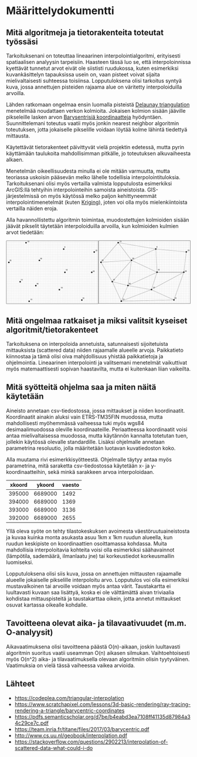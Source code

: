 # Määrittelydokumentti

## Mitä algoritmeja ja tietorakenteita toteutat työssäsi 

Tarkoituksenani on toteuttaa lineaarinen interpolointialgoritmi, erityisesti spatiaalisen analyysin tarpeisiin. Haasteen tässä luo se, että interpoloinnissa kyettävät tunnetut arvot eivät ole siististi ruudukossa, kuten esimerkiksi kuvankäsittelyn tapauksissa usein on, vaan pisteet voivat sijaita mielivaltaisesti suhteessa toisiinsa. Lopputuloksena olisi tarkoitus syntyä kuva, jossa annettujen pisteiden rajaama alue on väritetty interpoloiduilla arvoilla.

Lähden ratkomaan ongelmaa ensin luomalla pisteistä [Delaunay triangulation](https://en.wikipedia.org/wiki/Delaunay_triangulation) menetelmää noudattaen verkon kolmioita. Jokaisen kolmion sisään jääville pikseleille lasken arvon [Barysentrisiä koordinaatteja](https://en.wikipedia.org/wiki/Barycentric_coordinate_system) hyödyntäen. Suunnittelemani toteutus vaatii myös jonkin nearest neighbor algoritmin toteutuksen, jotta jokaiselle pikselille voidaan löytää kolme lähintä tiedettyä mittausta. 

Käytettävät tietorakenteet päivittyvät vielä projektin edetessä, mutta pyrin käyttämään taulukoita mahdollisimman pitkälle, jo toteutuksen alkuvaiheesta alkaen. 

Menetelmän oikeellisuudesta minulla ei ole mitään varmuutta, mutta teoriassa uskoisin pääsevän melko lähelle todellisia interpolointituloksia. Tarkoituksenani olisi myös vertailla valmista lopputulosta esimerkiksi ArcGIS:llä tehtyihin interpolointeihin samoista aineistoista. GIS-järjestelmissä on myös käytössä melko paljon kehittyneemmät interpolointimenetelmät (kuten [Kriging](https://gisgeography.com/kriging-interpolation-prediction/)), joten voi olla myös mielenkiintoista vertailla näiden eroja. 

Alla havannollistettu algoritmin toimintaa, muodostettujen kolmioiden sisään jäävät pikselit täytetään interpoloiduilla arvoilla, kun kolmioiden kulmien arvot tiedetään:

![Illustration](images/algorithm_illustration.png)

## Mitä ongelmaa ratkaiset ja miksi valitsit kyseiset algoritmit/tietorakenteet

Tarkoituksena on interpoloida annetuista, satunnaisesti sijoitetuista mittauksista (scattered data) niiden rajaamalle alueelle arvoja. Paikkatieto kiinnostaa ja tämä olisi oiva mahjdollisuus yhistää paikkatietoja ja ohjelmointia. Lineaarinen interpolointi ja valitsemani menetelmät vaikuttivat myös matemaattisesti sopivan haastavilta, mutta ei kuitenkaan liian vaikeilta.

## Mitä syötteitä ohjelma saa ja miten näitä käytetään

Aineisto annetaan csv-tiedostossa, jossa mittaukset ja niiden koordinaatit.  Koordinaatit ainakin aluksi vain ETRS-TM35FIN muodossa, mutta mahdollisesti myöhemmässä vaiheessa tuki myös wgs84 desimaalimuodossa oleville koordinaateille. Periaatteessa koordinaatit voisi antaa mielivaltaisessa muodossa, mutta käytännön kannalta totetutan tuen, jollekin käytössä olevalle standardille. Lisäksi ohjelmalle annetaan parametrina resoluutio, jolla määritetään luotavan kuvatiedoston koko.

Alla muutama rivi esimerkkisyötteestä. Ohjelmalle täytyy antaa myös parametrina, mitä saraketta csv-tiedostossa käytetään x- ja y-koordinaatteihin, sekä minkä sarakkeen arvoa interpoloidaan. 

| xkoord | ykoord  | vaesto |
|--------|---------|--------|
| 395000 | 6689000 | 1492   |
| 394000 | 6689000 | 1369   |
| 393000 | 6689000 | 3136   |
| 392000 | 6689000 | 2655   |

Yllä oleva syöte on tehty tilastokeskuksen avoimesta väestöruutuaineistosta ja kuvaa kuinka monta asukasta asuu 1km x 1km ruudun alueella, kun ruudun keskipiste on koordinaattien osoittamassa kohdassa. Muita mahdollisia interpoloitavia kohteita voisi olla esimerkiksi säähavainnot (lämpötila, sademäärä, ilmanlaatu jne) tai korkeustiedot korkeusmallin luomiseksi.

Lopputuloksena olisi siis kuva, jossa on annettujen mittausten rajaamalle alueelle jokaiselle pikselille interpoloitu arvo. Lopputulos voi olla esimerkiksi mustavalkoinen tai arvoille voidaan myös antaa värit. Taustakartta ei luultavasti kuvaan saa lisättyä, koska ei ole välttämättä aivan triviaalia kohdistaa mittauspisteitä ja taustakarttaa oikein, jotta annetut mittaukset osuvat kartassa oikealle kohdalle. 

## Tavoitteena olevat aika- ja tilavaativuudet (m.m. O-analyysit)

Aikavaatimuksena olisi tavoitteena päästä O(n)-aikaan, joskin luultavasti algoritmin suoritus vaatii useamman O(n) aikasen silmukan. Vaihtoehtoisesti myös O(n^2) aika- ja tilavaatimuksella olevaan algoritmiin olisin tyytyväinen. Vaatimuksia on vielä tässä vaiheessa vaikea arvioida.   

## Lähteet

* https://codeplea.com/triangular-interpolation 
* https://www.scratchapixel.com/lessons/3d-basic-rendering/ray-tracing-rendering-a-triangle/barycentric-coordinates
* https://pdfs.semanticscholar.org/d7be/b4eabd3ea7108ff41135d87984a34c29ce7c.pdf
* https://team.inria.fr/titane/files/2017/03/barycentric.pdf
* http://www.cs.uu.nl/geobook/interpolation.pdf
* https://stackoverflow.com/questions/2902213/interpolation-of-scattered-data-what-could-i-do